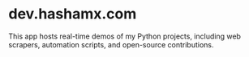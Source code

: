 # dev.hashamx.com
This app hosts real-time demos of my Python projects, including web scrapers, automation scripts, and open-source contributions.
